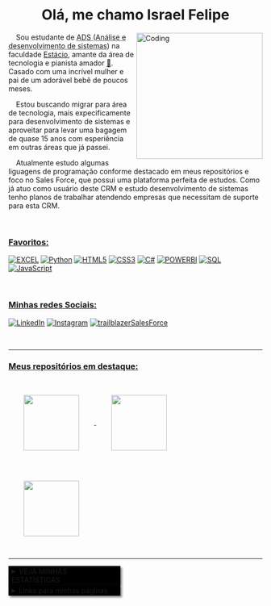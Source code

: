 <h1 align="center">Olá, me chamo Israel Felipe</h1>

<picture style="border: 20px">
<img align="right" alt="Coding" width="250" src="https://i.pinimg.com/564x/8a/84/8d/8a848d5954e46c559b1ac387950fbc3f.jpg">
</picture>

<main style="border: 20px">
<p style=text-indent:3%>
Sou estudante de <abbr title="Análise e desenvolvimento de sistemas">ADS (Análise e desenvolvimento de sistemas)</abbr> na faculdade <a href="https://estacio.br/#!">Estácio</a>, amante da área de tecnologia e pianista amador <abbr title="Estudei na escola Fundação das Artes em São Caetano do Sul/SP por aproximadamente 5 anos 🤓 rsrs">🎹</abbr>. Casado com uma incrível mulher e pai de um adorável bebê de poucos meses. </p>
<p style=text-indent:3%>
Estou buscando migrar para área de tecnologia, mais expecificamente para desenvolvimento de sistemas e aproveitar para levar uma bagagem de quase 15 anos com esperiência em outras áreas que já passei.</p>
<p style=text-indent:3%>

<p style=text-indent:3%>
Atualmente estudo algumas liguagens de programação conforme destacado em meus repositórios e foco no Sales Force, que possui uma plataforma perfeita de estudos. Como já atuo como usuário deste CRM e estudo desenvolvimento de sistemas tenho planos de trabalhar atendendo empresas que necessitam de suporte para esta CRM.
</p>

</main>

<br>

<h3 align="left" style="text-decoration: underline">Favoritos:</h3>
 

[![EXCEL](https://img.shields.io/badge/-Excel-000?style=for-the-badge&logo=microsoft-excel&logoColor=107C41)](https://github.com/IsraelSouza1991)
[![Python](https://img.shields.io/badge/Python-000?style=for-the-badge&logo=python)](https://github.com/IsraelSouza1991)
[![HTML5](https://img.shields.io/badge/HTML5-000?style=for-the-badge&logo=html5)](https://github.com/IsraelSouza1991)
[![CSS3](https://img.shields.io/badge/CSS3-000?style=for-the-badge&logo=css3&logoColor=264CE4)](https://github.com/IsraelSouza1991)
[![C#](https://img.shields.io/badge/C%23-000?style=for-the-badge&logo=c-sharp&logoColor=823085)](https://github.com/IsraelSouza1991)
[![POWERBI](https://img.shields.io/badge/-Power%20BI-000?style=for-the-badge&logo=power-bi&logoColor=F2C811)](https://github.com/IsraelSouza1991)
[![SQL](https://img.shields.io/badge/-SQL-000?style=for-the-badge&logo=microsoft-sql-server&logoColor=orange)](https://github.com/IsraelSouza1991)
[![JavaScript](https://img.shields.io/badge/JavaScript-000?style=for-the-badge&logo=javascript)](https://github.com/IsraelSouza1991)


<br>

<h3 align="left" style="text-decoration: underline">Minhas redes Sociais:</h3>
 
[![LinkedIn](https://img.shields.io/badge/LinkedIn-000?style=for-the-badge&logo=linkedin&logoColor=0E76A8)](https://www.linkedin.com/in/israel-felipe-oliveira-souza/)
[![Instagram](https://img.shields.io/badge/Instagram-000?style=for-the-badge&logo=instagram)](https://www.instagram.com/israel_o_souza/)
[![trailblazerSalesForce](https://img.shields.io/badge/trailblazer_SalesForce-000?style=for-the-badge&logo=salesforce)](https://www.salesforce.com/trailblazer/israelfelipesouza)
<!-- [![Facebook](https://img.shields.io/badge/Facebook-000?style=for-the-badge&logo=facebook)](https://www.facebook.com/SEUUSERNAME/)	 -->

<br>

***
<h3 aligh="left" style="text-decoration:underline"> Meus repositórios em destaque:</h3>


<a href="https://github.com/ISRAELSOUZA1991/Meus_Estudos_HTMLeCSS_CursoEmVideo">
  <img height=110 align="center" style="padding:30px" src="https://github-readme-stats.vercel.app/api/pin/?username=ISRAELSOUZA1991&repo=Meus_Estudos_HTMLeCSS_CursoEmVideo&bg_color=1F1F1F&border_color=fff&show_icons=true&icon_color=fff&title_color=fff&text_color=fff" />
</a>

<a href="https://github.com/IsraelSouza1991/MeusEstudos-Python-do-CursoEmVideo">
  <img height=110  align="center" style="padding: 30px" src="https://github-readme-stats.vercel.app/api/pin/?username=ISRAELSOUZA1991&repo=MeusEstudos-Python-do-CursoEmVideo&bg_color=1F1F1F&border_color=fff&show_icons=true&icon_color=fff&title_color=fff&text_color=fff" />
</a>

<a href="https://github.com/IsraelSouza1991/Projeto-one-piece">
  <img height=110  align="center" style="padding: 30px" src="https://github-readme-stats.vercel.app/api/pin/?username=ISRAELSOUZA1991&repo=Projeto-one-piece&bg_color=1F1F1F&border_color=fff&show_icons=true&icon_color=fff&title_color=fff&text_color=fff" />
</a>

***

<details salign="left">
<br>
<summary style="padding: 2px 6px; width: 15em; background-color:black; border: none; box-shadow: 3px 3px 4px gray; cursor: pointer">VEJA MINHAS ESTATÍSTICAS</summary>

![Top Langs](https://github-readme-stats-git-masterrstaa-rickstaa.vercel.app/api/top-langs/?username=ISRAELSOUZA1991&bg_color=1F1F1F&border_color=fff&title_color=FFFFFF&text_color=FFF)

![GitHub Stats](https://github-readme-stats.vercel.app/api?username=ISRAELSOUZA1991&theme=transparent&bg_color=1F1F1F&border_color=FFF&show_icons=true&icon_color=fff&title_color=FFFFFF&text_color=FFF)

[![GitHub Streak](https://streak-stats.demolab.com/?user=ISRAELSOUZA1991&theme=onedark&background=1F1F1F&border=fff&dates=fff)](https://git.io/streak-stats) 

</details>

<details>
 <summary style="padding: 2px 6px; width: 15em; background-color:black; border: none; box-shadow: 3px 3px 4px gray; cursor: pointer">Links para minhas páginas</summary>
 <ul>
  <li><a href="https://israelsouza1991.github.io/Projeto-one-piece/" target="_blank">Site One Piece</a></li>
 </ul> 
</details>
